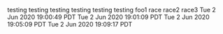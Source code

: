 testing
testing
testing
testing
testing
testing
foo1
race
race2
race3
Tue 2 Jun 2020 19:00:49 PDT
Tue 2 Jun 2020 19:01:09 PDT
Tue 2 Jun 2020 19:05:09 PDT
Tue 2 Jun 2020 19:09:17 PDT
